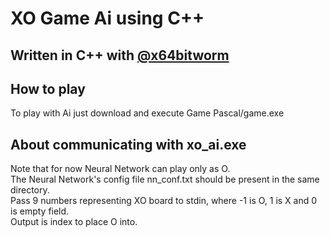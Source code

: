 <h1>XO Game Ai using C++</h1>

<h2>Written in C++ with <a href="https://github.com/x64bitworm">@x64bitworm</a></h2>
<h2>How to play</h2>
<p>To play with Ai just download and execute Game Pascal/game.exe</p>
<h2>About communicating with xo_ai.exe</h2>
<p>
    Note that for now Neural Network can play only as O.<br>
    The Neural Network's config file nn_conf.txt should be present in the same directory.<br>
    Pass 9 numbers representing XO board to stdin, where -1 is O, 1 is X and 0 is empty field.<br>
    Output is index to place O into.
</p>